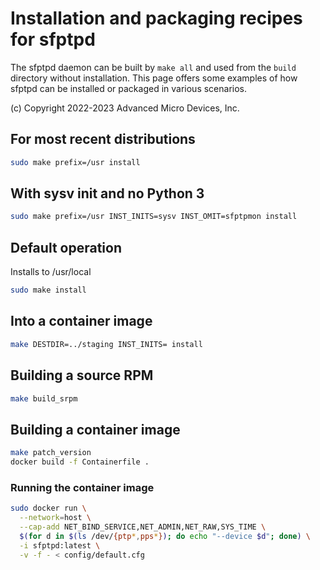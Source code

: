 # Installation and packaging recipes for sfptpd

The sfptpd daemon can be built by `make all` and used from the `build`
directory without installation. This page offers some examples of how sfptpd
can be installed or packaged in various scenarios.

(c) Copyright 2022-2023 Advanced Micro Devices, Inc.

## For most recent distributions

```sh
sudo make prefix=/usr install
```

## With sysv init and no Python 3

```sh
sudo make prefix=/usr INST_INITS=sysv INST_OMIT=sfptpmon install
```

## Default operation

Installs to /usr/local

```sh
sudo make install
```

## Into a container image

```sh
make DESTDIR=../staging INST_INITS= install
```

## Building a source RPM

```sh
make build_srpm
```

## Building a container image

```sh
make patch_version
docker build -f Containerfile .
```

### Running the container image

```sh
sudo docker run \
  --network=host \
  --cap-add NET_BIND_SERVICE,NET_ADMIN,NET_RAW,SYS_TIME \
  $(for d in $(ls /dev/{ptp*,pps*}); do echo "--device $d"; done) \
  -i sfptpd:latest \
  -v -f - < config/default.cfg
```
